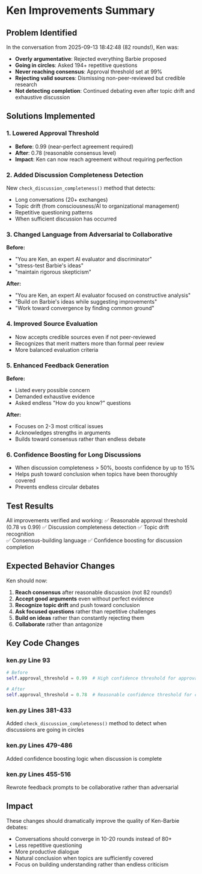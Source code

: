 # Ken Improvements Summary

## Problem Identified
In the conversation from 2025-09-13 18:42:48 (82 rounds!), Ken was:
- **Overly argumentative**: Rejected everything Barbie proposed
- **Going in circles**: Asked 194+ repetitive questions 
- **Never reaching consensus**: Approval threshold set at 99%
- **Rejecting valid sources**: Dismissing non-peer-reviewed but credible research
- **Not detecting completion**: Continued debating even after topic drift and exhaustive discussion

## Solutions Implemented

### 1. Lowered Approval Threshold
- **Before**: 0.99 (near-perfect agreement required)
- **After**: 0.78 (reasonable consensus level)
- **Impact**: Ken can now reach agreement without requiring perfection

### 2. Added Discussion Completeness Detection
New `check_discussion_completeness()` method that detects:
- Long conversations (20+ exchanges)
- Topic drift (from consciousness/AI to organizational management)
- Repetitive questioning patterns
- When sufficient discussion has occurred

### 3. Changed Language from Adversarial to Collaborative
**Before:**
- "You are Ken, an expert AI evaluator and discriminator"
- "stress-test Barbie's ideas"
- "maintain rigorous skepticism"

**After:**
- "You are Ken, an expert AI evaluator focused on constructive analysis"
- "Build on Barbie's ideas while suggesting improvements"
- "Work toward convergence by finding common ground"

### 4. Improved Source Evaluation
- Now accepts credible sources even if not peer-reviewed
- Recognizes that merit matters more than formal peer review
- More balanced evaluation criteria

### 5. Enhanced Feedback Generation
**Before:**
- Listed every possible concern
- Demanded exhaustive evidence
- Asked endless "How do you know?" questions

**After:**
- Focuses on 2-3 most critical issues
- Acknowledges strengths in arguments
- Builds toward consensus rather than endless debate

### 6. Confidence Boosting for Long Discussions
- When discussion completeness > 50%, boosts confidence by up to 15%
- Helps push toward conclusion when topics have been thoroughly covered
- Prevents endless circular debates

## Test Results
All improvements verified and working:
✅ Reasonable approval threshold (0.78 vs 0.99)
✅ Discussion completeness detection
✅ Topic drift recognition  
✅ Consensus-building language
✅ Confidence boosting for discussion completion

## Expected Behavior Changes
Ken should now:
1. **Reach consensus** after reasonable discussion (not 82 rounds!)
2. **Accept good arguments** even without perfect evidence
3. **Recognize topic drift** and push toward conclusion
4. **Ask focused questions** rather than repetitive challenges
5. **Build on ideas** rather than constantly rejecting them
6. **Collaborate** rather than antagonize

## Key Code Changes

### ken.py Line 93
```python
# Before
self.approval_threshold = 0.99  # High confidence threshold for approval - requires near-perfect agreement

# After  
self.approval_threshold = 0.78  # Reasonable confidence threshold for consensus - promotes convergence while maintaining quality
```

### ken.py Lines 381-433
Added `check_discussion_completeness()` method to detect when discussions are going in circles

### ken.py Lines 479-486
Added confidence boosting logic when discussion is complete

### ken.py Lines 455-516
Rewrote feedback prompts to be collaborative rather than adversarial

## Impact
These changes should dramatically improve the quality of Ken-Barbie debates:
- Conversations should converge in 10-20 rounds instead of 80+
- Less repetitive questioning
- More productive dialogue
- Natural conclusion when topics are sufficiently covered
- Focus on building understanding rather than endless criticism